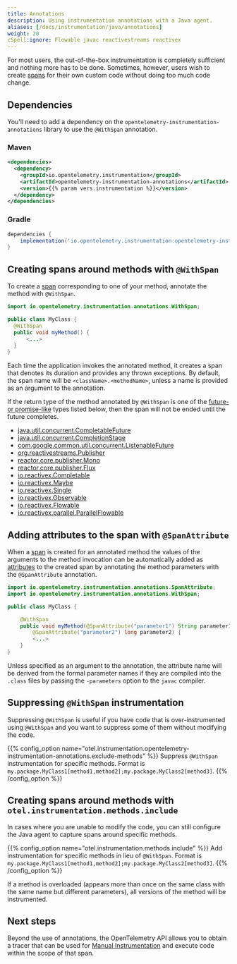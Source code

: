 ```yaml
---
title: Annotations
description: Using instrumentation annotations with a Java agent.
aliases: [/docs/instrumentation/java/annotations]
weight: 20
cSpell:ignore: Flowable javac reactivestreams reactivex
---
```


For most users, the out-of-the-box instrumentation is completely sufficient and
nothing more has to be done. Sometimes, however, users wish to create
[spans](/docs/concepts/signals/traces/#spans) for their own custom code without
doing too much code change.

## Dependencies

You'll need to add a dependency on the
`opentelemetry-instrumentation-annotations` library to use the `@WithSpan`
annotation.

### Maven

```xml
<dependencies>
  <dependency>
    <groupId>io.opentelemetry.instrumentation</groupId>
    <artifactId>opentelemetry-instrumentation-annotations</artifactId>
    <version>{{% param vers.instrumentation %}}</version>
  </dependency>
</dependencies>
```

### Gradle

```groovy
dependencies {
    implementation('io.opentelemetry.instrumentation:opentelemetry-instrumentation-annotations:{{% param vers.instrumentation %}}')
}
```

## Creating spans around methods with `@WithSpan`

To create a [span](/docs/concepts/signals/traces/#spans) corresponding to one of
your method, annotate the method with `@WithSpan`.

```java
import io.opentelemetry.instrumentation.annotations.WithSpan;

public class MyClass {
  @WithSpan
  public void myMethod() {
      <...>
  }
}
```

Each time the application invokes the annotated method, it creates a span that
denotes its duration and provides any thrown exceptions. By default, the span
name will be `<className>.<methodName>`, unless a name is provided as an
argument to the annotation.

If the return type of the method annotated by `@WithSpan` is one of the
[future- or promise-like](https://en.wikipedia.org/wiki/Futures_and_promises)
types listed below, then the span will not be ended until the future completes.

- [java.util.concurrent.CompletableFuture](https://docs.oracle.com/javase/8/docs/api/java/util/concurrent/CompletableFuture.html)
- [java.util.concurrent.CompletionStage](https://docs.oracle.com/javase/8/docs/api/java/util/concurrent/CompletionStage.html)
- [com.google.common.util.concurrent.ListenableFuture](https://guava.dev/releases/10.0/api/docs/com/google/common/util/concurrent/ListenableFuture.html)
- [org.reactivestreams.Publisher](https://www.reactive-streams.org/reactive-streams-1.0.1-javadoc/org/reactivestreams/Publisher.html)
- [reactor.core.publisher.Mono](https://projectreactor.io/docs/core/release/api/reactor/core/publisher/Mono.html)
- [reactor.core.publisher.Flux](https://projectreactor.io/docs/core/release/api/reactor/core/publisher/Flux.html)
- [io.reactivex.Completable](https://reactivex.io/RxJava/2.x/javadoc/index.html?io/reactivex/Completable.html)
- [io.reactivex.Maybe](https://reactivex.io/RxJava/2.x/javadoc/index.html?io/reactivex/Maybe.html)
- [io.reactivex.Single](https://reactivex.io/RxJava/2.x/javadoc/index.html?io/reactivex/Single.html)
- [io.reactivex.Observable](https://reactivex.io/RxJava/2.x/javadoc/index.html?io/reactivex/Observable.html)
- [io.reactivex.Flowable](https://reactivex.io/RxJava/2.x/javadoc/index.html?io/reactivex/Flowable.html)
- [io.reactivex.parallel.ParallelFlowable](https://reactivex.io/RxJava/2.x/javadoc/index.html?io/reactivex/parallel/ParallelFlowable.html)

## Adding attributes to the span with `@SpanAttribute`

When a [span](/docs/concepts/signals/traces/#spans) is created for an annotated
method the values of the arguments to the method invocation can be automatically
added as [attributes](/docs/concepts/signals/traces/#attributes) to the created
span by annotating the method parameters with the `@SpanAttribute` annotation.

```java
import io.opentelemetry.instrumentation.annotations.SpanAttribute;
import io.opentelemetry.instrumentation.annotations.WithSpan;

public class MyClass {

    @WithSpan
    public void myMethod(@SpanAttribute("parameter1") String parameter1,
        @SpanAttribute("parameter2") long parameter2) {
        <...>
    }
}
```

Unless specified as an argument to the annotation, the attribute name will be
derived from the formal parameter names if they are compiled into the `.class`
files by passing the `-parameters` option to the `javac` compiler.

## Suppressing `@WithSpan` instrumentation

Suppressing `@WithSpan` is useful if you have code that is over-instrumented
using `@WithSpan` and you want to suppress some of them without modifying the
code.

{{% config_option
  name="otel.instrumentation.opentelemetry-instrumentation-annotations.exclude-methods" %}} Suppress
`@WithSpan` instrumentation for specific methods. Format is
`my.package.MyClass1[method1,method2];my.package.MyClass2[method3]`.
{{% /config_option %}}

## Creating spans around methods with `otel.instrumentation.methods.include`

In cases where you are unable to modify the code, you can still configure the
Java agent to capture spans around specific methods.

{{% config_option name="otel.instrumentation.methods.include" %}} Add
instrumentation for specific methods in lieu of `@WithSpan`. Format is
`my.package.MyClass1[method1,method2];my.package.MyClass2[method3]`. {{%
/config_option %}}

If a method is overloaded (appears more than once on the same class with the
same name but different parameters), all versions of the method will be
instrumented.

## Next steps

Beyond the use of annotations, the OpenTelemetry API allows you to obtain a
tracer that can be used for
[Manual Instrumentation](/docs/languages/java/instrumentation/) and execute code
within the scope of that span.
